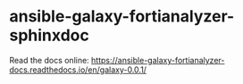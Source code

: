 # ansible-galaxy-fortianalyzer-sphinxdoc

Read the docs online: https://ansible-galaxy-fortianalyzer-docs.readthedocs.io/en/galaxy-0.0.1/

